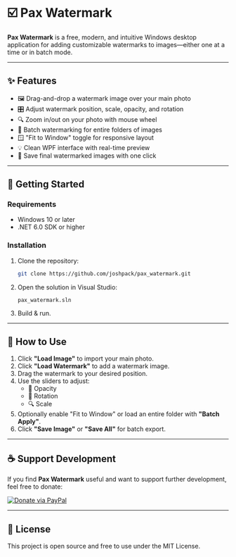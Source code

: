 
# ☑️ Pax Watermark

**Pax Watermark** is a free, modern, and intuitive Windows desktop application for adding customizable watermarks to images—either one at a time or in batch mode.



---

## ✨ Features

- 🖼️ Drag-and-drop a watermark image over your main photo
- 🎛️ Adjust watermark position, scale, opacity, and rotation
- 🔍 Zoom in/out on your photo with mouse wheel
- 🔄 Batch watermarking for entire folders of images
- 🪟 "Fit to Window" toggle for responsive layout
- 💡 Clean WPF interface with real-time preview
- 💾 Save final watermarked images with one click

---

## 🚀 Getting Started

### Requirements
- Windows 10 or later
- .NET 6.0 SDK or higher

### Installation

1. Clone the repository:
   ```bash
   git clone https://github.com/joshpack/pax_watermark.git
   ```

2. Open the solution in Visual Studio:
   ```
   pax_watermark.sln
   ```

3. Build & run.

---

## 📸 How to Use

1. Click **"Load Image"** to import your main photo.
2. Click **"Load Watermark"** to add a watermark image.
3. Drag the watermark to your desired position.
4. Use the sliders to adjust:
   - 🔘 Opacity
   - 🔄 Rotation
   - 🔍 Scale
5. Optionally enable "Fit to Window" or load an entire folder with **"Batch Apply"**.
6. Click **"Save Image"** or **"Save All"** for batch export.

---

## ☕ Support Development

If you find **Pax Watermark** useful and want to support further development, feel free to donate:

[![Donate via PayPal](https://img.shields.io/badge/Donate-PayPal-blue.svg?style=for-the-badge&logo=paypal)](https://www.paypal.com/donate/?hosted_button_id=KQWZC2DC7Z7ZW)

---

## 📃 License

This project is open source and free to use under the MIT License.

